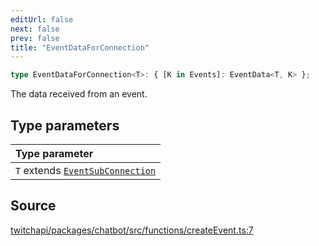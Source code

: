 ```yaml
---
editUrl: false
next: false
prev: false
title: "EventDataForConnection"
---
```


```ts
type EventDataForConnection<T>: { [K in Events]: EventData<T, K> };
```

The data received from an event.

## Type parameters

| Type parameter |
| :------ |
| `T` extends [`EventSubConnection`](/api/chatbot/enumerations/eventsubconnection/) |

## Source

[twitchapi/packages/chatbot/src/functions/createEvent.ts:7](https://github.com/pablornc/twitchapi//blob/f8a75ccd701e54db4c91e2b0128974da23f25d14/packages/chatbot/src/functions/createEvent.ts#L7)
